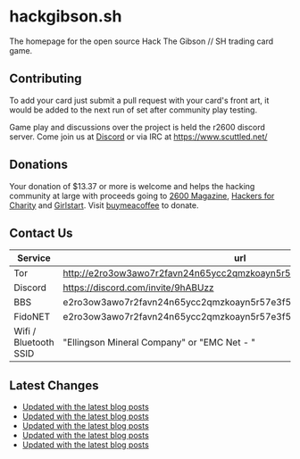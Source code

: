 # hackgibson.sh
The homepage for the open source Hack The Gibson // SH trading card game.


## Contributing

To add your card just submit a pull request with your card's front art, it would be added to the next run of set after community play testing.

Game play and discussions over the project is held the r2600 discord server. Come join us at [Discord](https://discord.com/invite/9hABUzz) or via IRC at https://www.scuttled.net/


## Donations

Your donation of $13.37 or more is welcome and helps the hacking community at large with proceeds going to [2600 Magazine](https://2600.com/), [Hackers for Charity](https://hackersforcharity.org) and [Girlstart](https://girlstart.org).  Visit [buymeacoffee](https://www.buymeacoffee.com/hackgibson.sh) to donate.


## Contact Us

Service | url
-|-
Tor | http://e2ro3ow3awo7r2favn24n65ycc2qmzkoayn5r57e3f56nvjwdcgg32ad.onion
Discord | https://discord.com/invite/9hABUzz
BBS | e2ro3ow3awo7r2favn24n65ycc2qmzkoayn5r57e3f56nvjwdcgg32ad.onion:23
FidoNET | e2ro3ow3awo7r2favn24n65ycc2qmzkoayn5r57e3f56nvjwdcgg32ad.onion:24554
Wifi / Bluetooth SSID | "Ellingson Mineral Company" or "EMC Net - <fidonet address>"

## Latest Changes
<!-- BLOG-POST-LIST:START -->
- [Updated with the latest blog posts](https://github.com/DFW2600/hackgibson.sh/commit/1cf6beae2cd3ffcf2d7ecedff8892a14e631264c)
- [Updated with the latest blog posts](https://github.com/DFW2600/hackgibson.sh/commit/9d8220b58745f9083c3f89218a116b9362267dca)
- [Updated with the latest blog posts](https://github.com/DFW2600/hackgibson.sh/commit/8230d7c78ab038827b84f0822531f6d91cdd4e2b)
- [Updated with the latest blog posts](https://github.com/DFW2600/hackgibson.sh/commit/ae658b4c6c71bfeb288a181ce90a733e3fa3b5d2)
- [Updated with the latest blog posts](https://github.com/DFW2600/hackgibson.sh/commit/fab7fa8f71e2c16631887ca9029e3cdb91b50faa)
<!-- BLOG-POST-LIST:END -->
